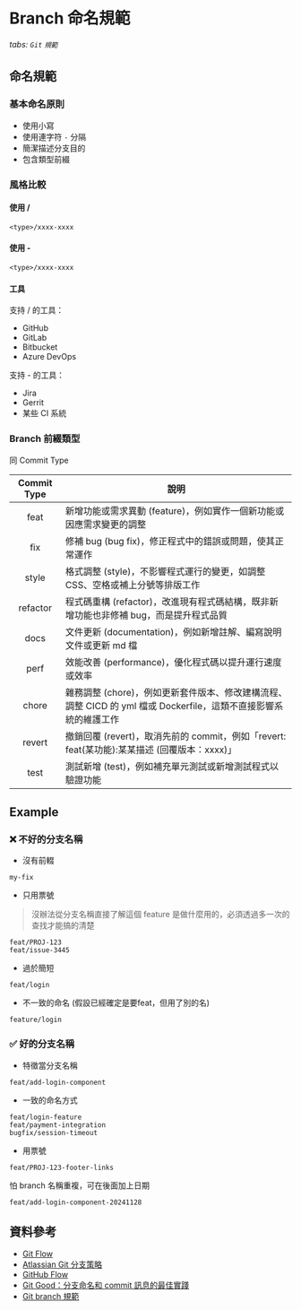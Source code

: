 # Branch 命名規範

###### tabs: `Git` `規範`

## 命名規範
### 基本命名原則
* 使用小寫
* 使用連字符 `-` 分隔
* 簡潔描述分支目的
* 包含類型前綴

### 風格比較
#### 使用 /
```
<type>/xxxx-xxxx
```

#### 使用 -
```
<type>/xxxx-xxxx
```
#### 工具

支持 / 的工具：
- GitHub
- GitLab
- Bitbucket
- Azure DevOps

支持 - 的工具：
- Jira
- Gerrit
- 某些 CI 系統

### Branch 前綴類型
同 Commit Type

| Commit Type | 說明 | 
|:--------:| -------- |
| feat | 新增功能或需求異動 (feature)，例如實作一個新功能或因應需求變更的調整 |
| fix  | 修補 bug (bug fix)，修正程式中的錯誤或問題，使其正常運作  |
| style  | 格式調整 (style)，不影響程式運行的變更，如調整 CSS、空格或補上分號等排版工作 |
| refactor | 程式碼重構 (refactor)，改進現有程式碼結構，既非新增功能也非修補 bug，而是提升程式品質 |
| docs  | 文件更新 (documentation)，例如新增註解、編寫說明文件或更新 md 檔  |
| perf  | 效能改善 (performance)，優化程式碼以提升運行速度或效率 |
| chore  | 雜務調整 (chore)，例如更新套件版本、修改建構流程、調整 CICD 的 yml 檔或 Dockerfile，這類不直接影響系統的維護工作  |
| revert  | 撤銷回覆 (revert)，取消先前的 commit，例如「revert: feat(某功能):某某描述 (回覆版本：xxxx)」 |
| test  | 測試新增 (test)，例如補充單元測試或新增測試程式以驗證功能 |

## Example

### ❌ 不好的分支名稱
- 沒有前輟
```
my-fix
```

- 只用票號 
>沒辦法從分支名稱直接了解這個 feature 是做什麼用的，必須透過多一次的查找才能搞的清楚
```
feat/PROJ-123
feat/issue-3445
```

- 過於簡短
```
feat/login
```

- 不一致的命名 (假設已經確定是要feat，但用了別的名)
```
feature/login
```

### ✅ 好的分支名稱
- 特徵當分支名稱
```
feat/add-login-component
```

- 一致的命名方式
```
feat/login-feature
feat/payment-integration
bugfix/session-timeout
```

- 用票號
```
feat/PROJ-123-footer-links
```

怕 branch 名稱重複，可在後面加上日期
```
feat/add-login-component-20241128
```

## 資料參考
* [Git Flow](https://nvie.com/posts/a-successful-git-branching-model/)
* [Atlassian Git 分支策略](https://www.atlassian.com/git/tutorials/comparing-workflows) 
* [GitHub Flow](https://docs.github.com/en/get-started/using-github/github-flow)
* [Git Good：分支命名和 commit 訊息的最佳實踐](https://codelove.tw/@tony/post/ga9Epa)
* [Git branch 規範](https://medium.com/@gliyao/git-branch-%E8%A6%8F%E7%AF%84-a98630be3d3e)